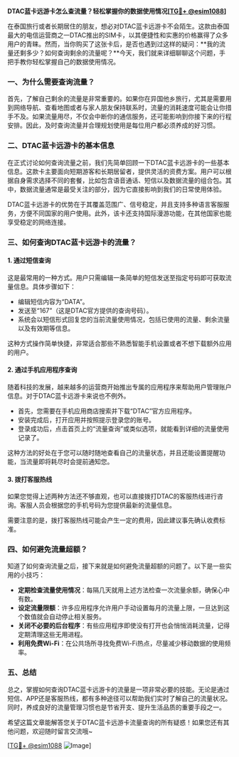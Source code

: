 **DTAC蓝卡远游卡怎么查流量？轻松掌握你的数据使用情况[[TG💪+ @esim1088](https://t.me/s/esim1088)]**

在泰国旅行或者长期居住的朋友，想必对DTAC蓝卡远游卡不会陌生。这款由泰国最大的电信运营商之一DTAC推出的SIM卡，以其便捷性和实惠的价格赢得了众多用户的青睐。然而，当你购买了这张卡后，是否也遇到过这样的疑问：**我的流量还剩多少？如何查询剩余的流量呢？**今天，我们就来详细聊聊这个问题，手把手教你轻松掌握自己的数据使用情况。

### 一、为什么需要查询流量？

首先，了解自己剩余的流量是非常重要的。如果你在异国他乡旅行，尤其是需要用到网络导航、查看地图或者与家人朋友保持联系时，流量的消耗速度可能会让你措手不及。如果流量用尽，不仅会中断你的通信服务，还可能影响到你接下来的行程安排。因此，及时查询流量并合理规划使用是每位用户都必须养成的好习惯。

### 二、DTAC蓝卡远游卡的基本信息

在正式讨论如何查询流量之前，我们先简单回顾一下DTAC蓝卡远游卡的一些基本信息。这款卡主要面向短期游客和长期居留者，提供灵活的资费方案。用户可以根据自身需求选择不同的套餐，比如包含语音通话、短信以及数据流量的组合包。其中，数据流量通常是最受关注的部分，因为它直接影响到我们的日常使用体验。

DTAC蓝卡远游卡的优势在于其覆盖范围广、信号稳定，并且支持多种语言客服服务，方便不同国家的用户使用。此外，该卡还支持国际漫游功能，在其他国家也能享受稳定的网络连接。

### 三、如何查询DTAC蓝卡远游卡的流量？

#### 1. **通过短信查询**
  
这是最常用的一种方式。用户只需编辑一条简单的短信发送至指定号码即可获取流量信息。具体步骤如下：

- 编辑短信内容为“DATA”。
- 发送至“167”（这是DTAC官方提供的查询号码）。
- 系统会以短信形式回复您的当前流量使用情况，包括已使用的流量、剩余流量以及有效期等信息。

这种方式操作简单快捷，非常适合那些不熟悉智能手机设置或者不想下载额外应用的用户。

#### 2. **通过手机应用程序查询**

随着科技的发展，越来越多的运营商开始推出专属的应用程序来帮助用户管理账户信息。对于DTAC蓝卡远游卡来说也不例外。

- 首先，您需要在手机应用商店搜索并下载“DTAC”官方应用程序。
- 安装完成后，打开应用并按照提示登录您的账号。
- 登录成功后，点击首页上的“流量查询”或类似选项，就能看到详细的流量使用记录了。

这种方法的好处在于您可以随时随地查看自己的流量状态，并且还能设置提醒功能，当流量即将耗尽时会提前通知您。

#### 3. **拨打客服热线**

如果您觉得上述两种方法还不够直观，也可以直接拨打DTAC的客服热线进行咨询。客服人员会根据您的手机号码为您提供最新的流量信息。

需要注意的是，拨打客服热线可能会产生一定的费用，因此建议事先确认收费标准。

### 四、如何避免流量超额？

知道了如何查询流量之后，接下来就是如何避免流量超额的问题了。以下是一些实用的小技巧：

- **定期检查流量使用情况**：每隔几天就用上述方法检查一次流量余额，确保心中有数。
- **设定流量限额**：许多应用程序允许用户手动设置每月的流量上限，一旦达到这个数值就会自动停止相关服务。
- **关闭不必要的后台程序**：有些应用程序即使没有打开也会悄悄消耗流量，记得定期清理这些无用进程。
- **利用免费Wi-Fi**：在公共场所寻找免费Wi-Fi热点，尽量减少移动数据的使用频率。

### 五、总结

总之，掌握如何查询DTAC蓝卡远游卡的流量是一项非常必要的技能。无论是通过短信、APP还是客服热线，都有多种途径可以帮助我们实时了解自己的流量状况。同时，养成良好的流量管理习惯也是节省开支、提升生活品质的重要手段之一。

希望这篇文章能解答您关于DTAC蓝卡远游卡流量查询的所有疑惑！如果您还有其他问题，欢迎随时留言交流哦~

[[TG💪+ @esim1088](https://t.me/s/esim1088) ![Image](https://i.postimg.cc/4NQfJmqS/Snipaste-2025-05-13-00-14-12.png)]